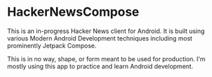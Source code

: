 # HackerNewsCompose

This is an in-progress Hacker News client for Android. It is built using various Modern Android Development techniques including most prominently Jetpack Compose.

This is in no way, shape, or form meant to be used for production. I'm mostly using this app to practice and learn Android development.
